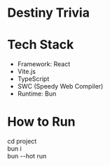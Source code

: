 # Destiny Trivia

# Tech Stack

- Framework: React
- Vite.js
- TypeScript
- SWC (Speedy Web Compiler)
- Runtime: Bun
# How to Run
 cd project <br>
 bun i <br>
 bun --hot run <script here> (e.g. dev) <br>

# Requirements
  Node 18+ or 20+ <br>
  bun -> https://bun.sh/
  
# Hot Reloads
If on windows using WSL, you may not be able to utilize hot reloads -- see [this](https://github.com/oven-sh/bun/issues/4335#issuecomment-1694387577) <br>
How to fix: [fix by moving the project to the linux filesystem in WSL](https://github.com/microsoft/WSL/issues/4739#issuecomment-571688826)
